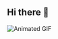 ## Hi there 👋
![Animated GIF](https://raw.githubusercontent.com/BIIJESH/BIIJESH/main/animated.gif)
<!--
**BIIJESH/BIIJESH** is a ✨ _special_ ✨ repository because its `README.md` (this file) appears on your GitHub profile.

Here are some ideas to get you started:

🌱 I’m currently learning Vim/Neovim.
-->
